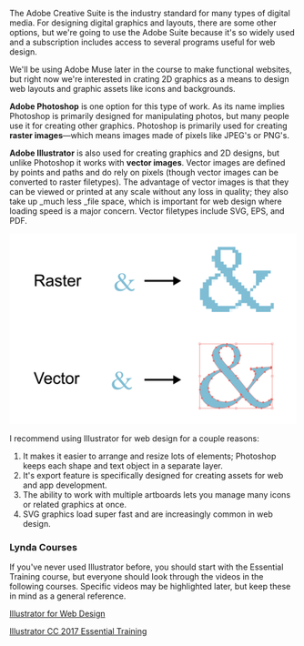 The Adobe Creative Suite is the industry standard for many types of digital media. For designing digital graphics and layouts, there are some other options, but we're going to use the Adobe Suite because it's so widely used and a subscription includes access to several programs useful for web design.

We'll be using Adobe Muse later in the course to make functional websites, but right now we're interested in crating 2D graphics as a means to design web layouts and graphic assets like icons and backgrounds.

**Adobe Photoshop** is one option for this type of work. As its name implies Photoshop is primarily designed for manipulating photos, but many people use it for creating other graphics. Photoshop is primarily used for creating **raster images**—which means images made of pixels like JPEG's or PNG's.

**Adobe Illustrator** is also used for creating graphics and 2D designs, but unlike Photoshop it works with **vector images**. Vector images are defined by points and paths and do rely on pixels \(though vector images can be converted to raster filetypes\). The advantage of vector images is that they can be viewed or printed at any scale without any loss in quality; they also take up \_much less \_file space, which is important for web design where loading speed is a major concern. Vector filetypes include SVG, EPS, and PDF.

![](/assets/raster-vector.png)

I recommend using Illustrator for web design for a couple reasons:

1. It makes it easier to arrange and resize lots of elements; Photoshop keeps each shape and text object in a separate layer.
2. It's export feature is specifically designed for creating assets for web and app development.
3. The ability to work with multiple artboards lets you manage many icons or related graphics at once.
4. SVG graphics load super fast and are increasingly common in web design. 

### Lynda Courses

If you've never used Illustrator before, you should start with the Essential Training course, but everyone should look through the videos in the following courses. Specific videos may be highlighted later, but keep these in mind as a general reference.

[Illustrator for Web Design](https://www.lynda.com/Illustrator-tutorials/Illustrator-Web-Design/108130-2.html)

[Illustrator CC 2017 Essential Training](https://www.lynda.com/Illustrator-tutorials/Illustrator-CC-2017-Essential-Training/578066-2.html)

